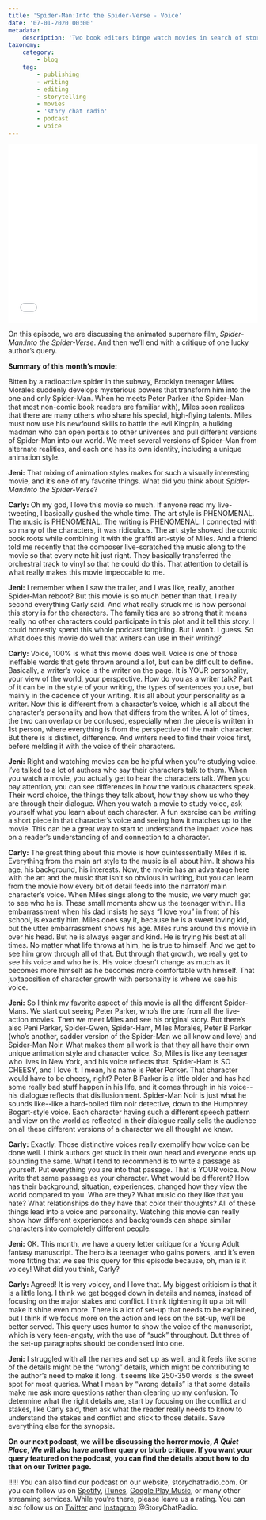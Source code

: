 ```yaml
---
title: 'Spider-Man:Into the Spider-Verse - Voice'
date: '07-01-2020 00:00'
metadata:
    description: 'Two book editors binge watch movies in search of storytelling gems - on this episode they discuss voice as seen in the movie, Spider-Man: Into the Spider-Verse.'
taxonomy:
    category:
        - blog
    tag:
        - publishing
        - writing
        - editing
        - storytelling
        - movies
        - 'story chat radio'
        - podcast
        - voice
---
```


<iframe style="border: none" src="//html5-player.libsyn.com/embed/episode/id/12568181/height/360/theme/legacy/thumbnail/yes/direction/backward/" height="360" width="100%" scrolling="no"  allowfullscreen webkitallowfullscreen mozallowfullscreen oallowfullscreen msallowfullscreen></iframe>

On this episode, we are discussing the animated superhero film, _Spider-Man:Into the Spider-Verse_. And then we’ll end with a critique of one lucky author’s query. 

**Summary of this month’s movie:** 

Bitten by a radioactive spider in the subway, Brooklyn teenager Miles Morales suddenly develops mysterious powers that transform him into the one and only Spider-Man. When he meets Peter Parker (the Spider-Man that most non-comic book readers are familiar with), Miles soon realizes that there are many others who share his special, high-flying talents. Miles must now use his newfound skills to battle the evil Kingpin, a hulking madman who can open portals to other universes and pull different versions of Spider-Man into our world. We meet several versions of Spider-Man from alternate realities, and each one has its own identity, including a unique animation style. 

**Jeni:** That mixing of animation styles makes for such a visually interesting movie, and it’s one of my favorite things. What did you think about _Spider-Man:Into the Spider-Verse_?
 
**Carly:** Oh my god, I love this movie so much. If anyone read my live-tweeting, I basically gushed the whole time. The art style is PHENOMENAL. The music is PHENOMENAL. The writing is PHENOMENAL. I connected with so many of the characters, it was ridiculous. The art style showed the comic book roots while combining it with the graffiti art-style of Miles. And a friend told me recently that the composer live-scratched the music along to the movie so that every note hit just right. They basically transferred the orchestral track to vinyl so that he could do this. That attention to detail is what really makes this movie impeccable to me. 


**Jeni:** I remember when I saw the trailer, and I was like, really, another Spider-Man reboot? But this movie is so much better than that. I really second everything Carly said. And what really struck me is how personal this story is for the characters. The family ties are so strong that it means really no other characters could participate in this plot and it tell this story. I could honestly spend this whole podcast fangirling. But I won’t. I guess. So what does this movie do well that writers can use in their writing? 


**Carly:** Voice, 100% is what this movie does well. Voice is one of those ineffable words that gets thrown around a lot, but can be difficult to define. Basically, a writer’s voice is the writer on the page. It is YOUR personality, your view of the world, your perspective. How do you as a writer talk? Part of it can be in the style of your writing, the types of sentences you use, but mainly in the cadence of your writing. It is all about your personality as a writer. Now this is different from a character’s voice, which is all about the character’s personality and how that differs from the writer. A lot of times, the two can overlap or be confused, especially when the piece is written in 1st person, where everything is from the perspective of the main character. But there is is distinct, difference. And writers need to find their voice first, before melding it with the voice of their characters.  

**Jeni:** Right and watching movies can be helpful when you’re studying voice. I’ve talked to a lot of authors who say their characters talk to them. When you watch a movie, you actually get to hear the characters talk. When you pay attention, you can see differences in how the various characters speak. Their word choice, the things they talk about, how they show us who they are through their dialogue. When you watch a movie to study voice, ask yourself what you learn about each character. A fun exercise can be writing a short piece in that character’s voice and seeing how it matches up to the movie. This can be a great way to start to understand the impact voice has on a reader’s understanding of and connection to a character. 

**Carly:** The great thing about this movie is how quintessentially Miles it is. Everything from the main art style to the music is all about him. It shows his age, his background, his interests. Now, the movie has an advantage here with the art and the music that isn’t so obvious in writing, but you can learn from the movie how every bit of detail feeds into the narrator/ main character’s voice. When Miles sings along to the music, we very much get to see who he is. These small moments show us the teenager within. His embarrassment when his dad insists he says “I love you” in front of his school, is exactly him. Miles does say it, because he is a sweet loving kid, but the utter embarrassment shows his age. Miles runs around this movie in over his head. But he is always eager and kind. He is trying his best at all times. No matter what life throws at him, he is true to himself. And we get to see him grow through all of that. But through that growth, we really get to see his voice and who he is. His voice doesn’t change as much as it becomes more himself as he becomes more comfortable with himself. That juxtaposition of character growth with personality is where we see his voice. 

**Jeni:** So I think my favorite aspect of this movie is all the different Spider-Mans. We start out seeing Peter Parker, who’s the one from all the live-action movies. Then we meet Miles and see his original story. But there’s also Peni Parker, Spider-Gwen, Spider-Ham, Miles Morales, Peter B Parker (who’s another, sadder version of the Spider-Man we all know and love) and Spider-Man Noir. What makes them all work is that they all have their own unique animation style and character voice. So, Miles is like any teenager who lives in New York, and his voice reflects that. Spider-Ham is SO CHEESY, and I love it. I mean, his name is Peter Porker. That character would have to be cheesy, right? Peter B Parker is a little older and has had some really bad stuff happen in his life, and it comes through in his voice--his dialogue reflects that disillusionment. Spider-Man Noir is just what he sounds like--like a hard-boiled film noir detective, down to the Humphrey Bogart-style voice. Each character having such a different speech pattern and view on the world as reflected in their dialogue really sells the audience on all these different versions of a character we all thought we knew.

**Carly:** Exactly. Those distinctive voices really exemplify how voice can be done well. I think authors get stuck in their own head and everyone ends up sounding the same. What I tend to recommend is to write a passage as yourself. Put everything you are into that passage. That is YOUR voice. Now write that same passage as your character. What would be different? How has their background, situation, experiences, changed how they view the world compared to you. Who are they? What music do they like that you hate? What relationships do they have that color their thoughts? All of these things lead into a voice and personality. Watching this movie can really show how different experiences and backgrounds can shape similar characters into completely different people. 

**Jeni:** OK. This month, we have a query letter critique for a Young Adult fantasy manuscript. The hero is a teenager who gains powers, and it’s even more fitting that we see this query for this episode because, oh, man is it voicey! What did you think, Carly?

**Carly:** Agreed! It is very voicey, and I love that. My biggest criticism is that it is a little long. I think we get bogged down in details and names, instead of focusing on the major stakes and conflict. I think tightening it up a bit will make it shine even more. There is a lot of set-up that needs to be explained, but I think if we focus more on the action and less on the set-up, we’ll be better served. This query uses humor to show the voice of the manuscript, which is very teen-angsty, with the use of “suck” throughout. But three of the set-up paragraphs should be condensed into one. 

**Jeni:** I struggled with all the names and set up as well, and it feels like some of the details might be the “wrong” details, which might be contributing to the author’s need to make it long. It seems like 250-350 words is the sweet spot for most queries. What I mean by “wrong details” is that some details make me ask more questions rather than clearing up my confusion. To determine what the right details are, start by focusing on the conflict and stakes, like Carly said, then ask what the reader really needs to know to understand the stakes and conflict and stick to those details. Save everything else for the synopsis. 

**On our next podcast, we will be discussing the horror movie, _A Quiet Place_, We will also have another query or blurb critique. If you want your query featured on the podcast, you can find the details about how to do that on our Twitter page.**

!!!!! You can also find our podcast on our website, storychatradio.com. Or you can follow us on [Spotify](https://open.spotify.com/show/3o7zYGOeJMHfKFdCrhlILb?target=_blank), [iTunes](https://podcasts.apple.com/us/podcast/story-chat-radio/id1483688097?target=_blank), [Google Play Music](https://play.google.com/music/m/Ig4hfs2ujhxenoikqvovs6hgtlu?target=_blank), or many other streaming services. While you’re there, please leave us a rating. You can also follow us on [Twitter](http://www.twitter.com/storychatradio?target=_blank) and [Instagram](http://www.instagram.com/storychatradio?target=_blank) @StoryChatRadio.